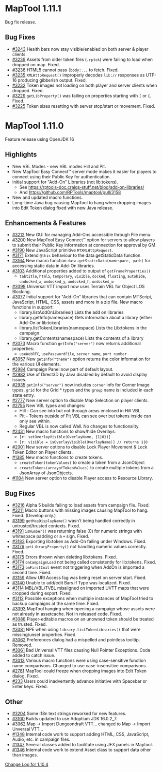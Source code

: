 # MapTool 1.11.1
Bug fix release.

## Bug Fixes
- [#3243][i3243] Health bars now stay visible/enabled on both server & player clients.
- [#3239][i3239] Assets from older token files (`.rptok`) were failing to load when dropped on map. Fixed.
- [#3236][i3236] HTML5 cannot pass `{body:...` to fetch. Fixed.
- [#3235][i3235] `XMLHttpRequest()` improperly decodes `lib://` responses as UTF-16 producing gibberish output. Fixed. 
- [#3232][i3232] Token images not loading on both player and server clients when dropped. Fixed.
- [#3229][i3229] `getLibProperty()` was failing on properties starting with `[` or `{`. Fixed.
- [#3225][i3225] Token sizes resetting with server stop/start or movement. Fixed.

[i3243]: https://github.com/RPTools/maptool/issues/3243
[i3239]: https://github.com/RPTools/maptool/issues/3239
[i3236]: https://github.com/RPTools/maptool/issues/3236
[i3235]: https://github.com/RPTools/maptool/issues/3235
[i3232]: https://github.com/RPTools/maptool/issues/3232
[i3229]: https://github.com/RPTools/maptool/issues/3229
[i3225]: https://github.com/RPTools/maptool/issues/3225

# MapTool 1.11.0
Feature release using OpenJDK 16

## Highlights
- New VBL Modes - new VBL modes Hill and Pit.
- New MapTool Easy Connect™ server mode makes it easier for players to connect using their Public Key for authentication.
- Initial support for "Add-On" Libraries (not lib:tokens).
  - See https://rptools-doc.craigs-stuff.net/blog/add-on-libraries/
  - And https://github.com/RPTools/maptool/pull/3158
- New and updated macro functions.
- Long-time Java bug causing MapTool to hang when dropping images into Edit Token dialog fixed with new Java release.

## Enhancements & Features
- [#3212][i3212] New GUI for managing Add-Ons accessible through File menu.
- [#3200][i3200] New MapTool Easy Connect™ option for servers to allow players to submit their Public Key information at connection for approval by GM.
- [#3190][i3190] New JavaScript primitive `MTXMLHttpRequest`.
- [#3171][i3171] Extend `@this` behaviour to the data.getStaticData function.
- [#3164][i3164] New macro function `data.getStaticData(namespace, path)` for accessing static data in Add-On libraries.
- [#3103][i3103] Additional properties added to output of `getFrameProperties()`
  - `tabtitle`, `html5`, `temporary`, `visible`, `docked`, `floating`, `autohide`, `undocked_x`, `undocked_y`, `undocked_h`, `undocked_w`
- [#3098][i3098] Universal VTT import now uses Terrain VBL for Object LOS Blocking.  
- [#3077][i3077] Initial support for "Add-On" libraries that can contain MTScript, JavaScript, HTML, CSS, assets and more in a zip file. New macro functions in support:
  - library.listAddOnLibraries() Lists the add on libraries
  - library.getInfo(namespace) Gets information about a library (either Add-On or lib:token)
  - library.listTokenLibraries(namespace) Lists the Lib:tokens in the campaign
  - library.getContents(namespace) Lists the contents of a library
- [#3073][i3073] Macro function `getInfo("server")` now returns additional properties:
  - `useWebRTC`, `usePasswordFile`, `server name`, `port number`
- [#3057][i3057] New `getInfo("theme")` option returns the color information for the various UI elements.
- [#2984][i2984] Campaign Panel now part of default layout.
- [#2982][i2982] Use of Direct3D by Java disabled by default to avoid display issues.
- [#2935][i2935] `getInfo("server")` now includes `corner` info for Corner Image types, `grid` for the Grid * types and the `group` name is included in each state entry.
- [#2777][i2777] New server option to disable Map Selection on player clients.
- [#2755][i2755] New VBL types and changes:
  - Hill - Can see into but not through areas enclosed in Hill VBL.
  - Pit - Tokens outside of Pit VBL can see over but tokens inside can only see within.
  - Regular VBL is now called Wall. No changes to functionality.
- [#2431][i2431] New macro functions to show/hide Overlays:
  - `[r: setOverlayVisible(OverlayName, {1|0})]`
  - `[r: visible = isOverlayVisible(OverlayName)] // returns 1|0`
- [#2001][i2001] New server options to disable Lock Player Movement & Lock Token Editor on Player clients.
- [#1385][i1385] New macro functions to create tokens.
  - `createToken(tokenValues)` to create a token from a JsonObject
  - `createTokens(arrayofTokenValues)`  to create multiple tokens from a JsonArray of JsonObjects.
- [#1104][i1104] New server option to disable Player access to Resource Library. 
 
## Bug Fixes
- [#3216][i3216] Alpha 5 builds failing to load assets from campaign file. Fixed.
- [#3211][i3211] Macro buttons with missing images causing MapTool to hang. Fixed. (Develop only.)
- [#3199][i3199] `getMapDisplayName()` wasn't being handled correctly in untrusted/trusted contexts. Fixed.
- [#3191][i3191] `isNumber()` was returning false (0) for numeric strings with whitespace padding or a `+` sign. Fixed.
- [#3183][i3183] Exporting lib:token as Add-On failing under Windows. Fixed.
- [#3176][i3176] `getLibraryProperty()` not handling numeric values correctly. Fixed.
- [#3175][i3175] Errors thrown when deleting lib:tokens. Fixed.
- [#3174][i3174] `onCampaignLoad` not being called consistently for lib:tokens. Fixed.
- [#3173][i3173] `onFirstInit` event not triggering when AddOn is imported a second time. Fixed.
- [#3159][i3159] Allow URI Access fag was being reset on server start. Fixed.
- [#3140][i3140] Unable to add/edit Bars if Type was localized. Fixed.
- [#3114][i3114] MBL/VBL/TVBL misaligned on imported UVTT maps that were cropped during export. Fixed.
- [#3112][i3112] Possible exceptions when multiple instances of MapTool tried to backup campaigns at the same time. Fixed.
- [#3093][i3093] MapTool hanging when opening a campaign whose assets were not already in assetcache. Not in released code. Fixed.
- [#3088][i3088] Player-editable macros on an unowned token should be treated as trusted. Fixed.
- [#3081][i3081] NPE when using `library.listTokenLibraries()` that were missing/unset properties. Fixed.
- [#3062][i3062] Preferences dialog had a mispelled and pointless tooltip. Removed.
- [#3061][i3061] Bad Universal VTT files causing Null Pointer Exceptions. Code added to catch issue. 
- [#3013][i3013] Various macro functions were using case-sensitive function name comparisons. Changed to use case-insensitive comparisons.
- [#2781][i2781] MapTool could freeze when dropping images into Edit Token dialog. Fixed.
- [#233][i233] Users could inadvertently advance initiative with Spacebar or Enter keys. Fixed.

## Other
- [#3204][i3204] Some i18n text strings reworked for new features. 
- [#3100][i3100] Builds updated to use Adoptium JDK 16.0.2_7.
- [#3062][i3062] Map -> Import Dungeondraft VTT... changed to Map -> Import Unversal VTT...
- [#1348][i1348] Internal code work to support adding HTML, CSS, JavaScript, Audio, etc. in campaign files.
- [#1347][i1347] Several classes added to facilitate using JFX panels in Maptool.
- [#1346][i1346] Internal code work to extend Asset class to support data other than images.


[Change Log for 1.10.4](https://github.com/RPTools/maptool/blob/1.10.4/CHANGE_LOG.md)

[i3216]: https://github.com/RPTools/maptool/issues/3216
[i3212]: https://github.com/RPTools/maptool/issues/3212
[i3211]: https://github.com/RPTools/maptool/issues/3211
[i3200]: https://github.com/RPTools/maptool/issues/3200
[i3204]: https://github.com/RPTools/maptool/issues/3204
[i3199]: https://github.com/RPTools/maptool/issues/3199
[i3191]: https://github.com/RPTools/maptool/issues/3191
[i3190]: https://github.com/RPTools/maptool/issues/3190
[i3183]: https://github.com/RPTools/maptool/issues/3183
[i3176]: https://github.com/RPTools/maptool/issues/3176
[i3175]: https://github.com/RPTools/maptool/issues/3175
[i3174]: https://github.com/RPTools/maptool/issues/3174
[i3173]: https://github.com/RPTools/maptool/issues/3173
[i3171]: https://github.com/RPTools/maptool/issues/3171
[i3170]: https://github.com/RPTools/maptool/issues/3170
[i3164]: https://github.com/RPTools/maptool/issues/3164
[i3159]: https://github.com/RPTools/maptool/issues/3159
[i3140]: https://github.com/RPTools/maptool/issues/3140
[i3114]: https://github.com/RPTools/maptool/issues/3114
[i3112]: https://github.com/RPTools/maptool/issues/3112
[i3103]: https://github.com/RPTools/maptool/issues/3103
[i3100]: https://github.com/RPTools/maptool/issues/3100
[i3098]: https://github.com/RPTools/maptool/issues/3098
[i3093]: https://github.com/RPTools/maptool/issues/3093
[i3088]: https://github.com/RPTools/maptool/issues/3088
[i3081]: https://github.com/RPTools/maptool/issues/3081
[i3077]: https://github.com/RPTools/maptool/issues/3077
[i3073]: https://github.com/RPTools/maptool/issues/3073
[i3062]: https://github.com/RPTools/maptool/issues/3062
[i3061]: https://github.com/RPTools/maptool/issues/3061
[i3057]: https://github.com/RPTools/maptool/issues/3057
[i3013]: https://github.com/RPTools/maptool/issues/3013
[i1385]: https://github.com/RPTools/maptool/issues/1385
[i1348]: https://github.com/RPTools/maptool/issues/1348
[i1347]: https://github.com/RPTools/maptool/issues/1347
[i1346]: https://github.com/RPTools/maptool/issues/1346
[i2984]: https://github.com/RPTools/maptool/issues/2984
[i2982]: https://github.com/RPTools/maptool/issues/2982
[i2935]: https://github.com/RPTools/maptool/issues/2935
[i2781]: https://github.com/RPTools/maptool/issues/2781
[i2777]: https://github.com/RPTools/maptool/issues/2777
[i2755]: https://github.com/RPTools/maptool/issues/2755
[i2431]: https://github.com/RPTools/maptool/issues/2431
[i]: https://github.com/RPTools/maptool/issues/
[i2001]: https://github.com/RPTools/maptool/issues/2001
[i1104]: https://github.com/RPTools/maptool/issues/1104
[i233]: https://github.com/RPTools/maptool/issues/233


